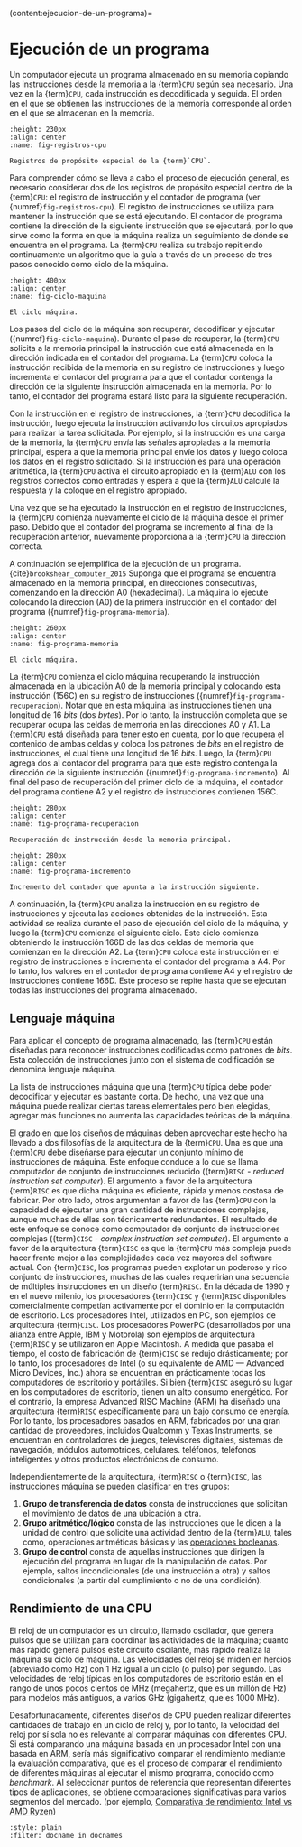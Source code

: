 (content:ejecucion-de-un-programa)=
# Ejecución de un programa

Un computador ejecuta un programa almacenado en su memoria copiando las instrucciones desde la memoria a la {term}`CPU` según sea necesario. Una vez en la {term}`CPU`, cada instrucción es decodificada y seguida. El orden en el que se obtienen las instrucciones de la memoria corresponde al orden en el que se almacenan en la memoria.

```{figure} ../images/registros-especiales.png
:height: 230px
:align: center
:name: fig-registros-cpu

Registros de propósito especial de la {term}`CPU`.
```

Para comprender cómo se lleva a cabo el proceso de ejecución general, es necesario considerar dos de los registros de propósito especial dentro de la {term}`CPU`: el registro de instrucción y el contador de programa (ver {numref}`fig-registros-cpu`). El registro de instrucciones se utiliza para mantener la instrucción que se está ejecutando. El contador de programa contiene la dirección de la siguiente instrucción que se ejecutará, por lo que sirve como la forma en que la máquina realiza un seguimiento de dónde se encuentra en el programa.
La {term}`CPU` realiza su trabajo repitiendo continuamente un algoritmo que la guía a través de un proceso de tres pasos conocido como ciclo de la máquina. 

```{figure} ../images/ciclo_maquina.png
:height: 400px
:align: center
:name: fig-ciclo-maquina

El ciclo máquina.
```

Los pasos del ciclo de la máquina son recuperar, decodificar y ejecutar ({numref}`fig-ciclo-maquina`). Durante el paso de recuperar, la {term}`CPU` solicita a la memoria principal la instrucción que está almacenada en la dirección indicada en el contador del programa. La {term}`CPU` coloca la instrucción recibida de la memoria en su registro de instrucciones y luego incrementa el contador del programa para que el contador contenga la dirección de la siguiente instrucción almacenada en la memoria. Por lo tanto, el contador del programa estará listo para la siguiente recuperación.

Con la instrucción en el registro de instrucciones, la {term}`CPU` decodifica la instrucción, luego ejecuta la instrucción activando los circuitos apropiados para realizar la tarea solicitada. Por ejemplo, si la instrucción es una carga de la memoria, la {term}`CPU`  envía las señales apropiadas a la memoria principal, espera a que la memoria principal envíe los datos y luego coloca los datos en el registro solicitado. Si la instrucción es para una operación aritmética, la {term}`CPU` activa el circuito apropiado en la {term}`ALU` con los registros correctos como entradas y espera a que la {term}`ALU` calcule la respuesta y la coloque en el registro apropiado.

Una vez que se ha ejecutado la instrucción en el registro de instrucciones, la {term}`CPU` comienza nuevamente el ciclo de la máquina desde el primer paso. Debido que el contador del programa se incrementó al final de la recuperación anterior, nuevamente proporciona a la {term}`CPU` la dirección correcta.

A continuación se ejemplifica de la ejecución de un programa. {cite}`brookshear_computer_2015` Suponga que el programa se encuentra almacenado en la memoria principal, en direcciones consecutivas, comenzando en la dirección A0 (hexadecimal). La máquina lo ejecute colocando la dirección (A0) de la primera instrucción en el contador del programa ({numref}`fig-programa-memoria`).

```{figure} ../images/programa-en-memoria.png
:height: 260px
:align: center
:name: fig-programa-memoria

El ciclo máquina.
```

La {term}`CPU` comienza el ciclo máquina recuperando la instrucción almacenada en la ubicación A0 de la memoria principal y colocando esta instrucción (156C) en su registro de instrucciones ({numref}`fig-programa-recuperacion`). Notar que en esta máquina las instrucciones tienen una longitud de 16 _bits_ (dos _bytes_). Por lo tanto, la instrucción completa que se recuperar ocupa las celdas de memoria en las direcciones A0 y A1. La {term}`CPU` está diseñada para tener esto en cuenta, por lo que recupera el contenido de ambas celdas y coloca los patrones de _bits_ en el registro de instrucciones, el cual tiene una longitud de 16 _bits_. Luego, la {term}`CPU` agrega dos al contador del programa para que este registro contenga la dirección de la siguiente instrucción ({numref}`fig-programa-incremento`). Al final del paso de recuperación del primer ciclo de la máquina, el contador del programa contiene A2 y el registro de instrucciones contienen 156C.

```{figure} ../images/programa-recuperacion.png
:height: 280px
:align: center
:name: fig-programa-recuperacion

Recuperación de instrucción desde la memoria principal.
```

```{figure} ../images/programa-incremento.png
:height: 280px
:align: center
:name: fig-programa-incremento

Incremento del contador que apunta a la instrucción siguiente.
```

A continuación, la {term}`CPU` analiza la instrucción en su registro de instrucciones y ejecuta las acciones obtenidas de la instrucción. Esta actividad se realiza durante el paso de ejecución del ciclo de la máquina, y luego la {term}`CPU` comienza el siguiente ciclo. Este ciclo comienza obteniendo la instrucción 166D de las dos celdas de memoria que comienzan en la dirección A2. La {term}`CPU` coloca esta instrucción en el registro de instrucciones e incrementa el contador del programa a A4. Por lo tanto, los valores en el contador de programa contiene A4 y el registro de instrucciones contiene 166D. Este proceso se repite hasta que se ejecutan todas las instrucciones del programa almacenado.

## Lenguaje máquina

Para aplicar el concepto de programa almacenado, las {term}`CPU` están diseñadas para reconocer instrucciones codificadas como patrones de _bits_. Esta colección de instrucciones junto con el sistema de codificación se denomina lenguaje máquina.

La lista de instrucciones máquina que una {term}`CPU` típica debe poder decodificar y ejecutar es bastante corta. De hecho, una vez que una máquina puede realizar ciertas tareas elementales pero bien elegidas, agregar más funciones no aumenta las capacidades teóricas de la máquina. 

El grado en que los diseños de máquinas deben aprovechar este hecho ha llevado a dos filosofías de la arquitectura de la {term}`CPU`. Una es que una {term}`CPU` debe diseñarse para ejecutar un conjunto mínimo de instrucciones de máquina. Este enfoque conduce a lo que se llama computador de conjunto de instrucciones reducido ({term}`RISC` - _reduced instruction set computer_). El argumento a favor de la arquitectura {term}`RISC` es que dicha máquina es eficiente, rápida y menos costosa de fabricar. Por otro lado, otros argumentan a favor de las {term}`CPU` con la capacidad de ejecutar una gran cantidad de instrucciones complejas, aunque muchas de ellas son técnicamente redundantes. El resultado de este enfoque se conoce como computador de conjunto de instrucciones complejas ({term}`CISC` - _complex instruction set computer_). El argumento a favor de la arquitectura {term}`CISC` es que la {term}`CPU` más compleja puede hacer frente mejor a las complejidades cada vez mayores del software actual. Con {term}`CISC`, los programas pueden explotar un poderoso y rico conjunto de instrucciones, muchas de las cuales requerirían una secuencia de múltiples instrucciones en un diseño {term}`RISC`. En la década de 1990 y en el nuevo milenio, los procesadores {term}`CISC` y {term}`RISC` disponibles comercialmente competían activamente por el dominio en la computación de escritorio. Los procesadores Intel, utilizados en PC, son ejemplos de arquitectura {term}`CISC`. Los procesadores PowerPC (desarrollados por una alianza entre Apple, IBM y Motorola) son ejemplos de arquitectura {term}`RISC` y se utilizaron en Apple Macintosh. A medida que pasaba el tiempo, el costo de fabricación de {term}`CISC` se redujo drásticamente; por lo tanto, los procesadores de Intel (o su equivalente de AMD — Advanced Micro Devices, Inc.) ahora se encuentran en prácticamente todas los computadores de escritorio y portátiles.
Si bien {term}`CISC` aseguró su lugar en los computadores de escritorio, tienen un alto consumo energético. Por el contrario, la empresa Advanced RISC Machine (ARM) ha diseñado una arquitectura {term}`RISC` específicamente para un bajo consumo de energía. Por lo tanto, los procesadores basados ​​en ARM, fabricados por una gran cantidad de proveedores, incluidos Qualcomm y Texas Instruments, se encuentran en controladores de juegos, televisores digitales, sistemas de navegación, módulos automotrices, celulares. teléfonos, teléfonos inteligentes y otros productos electrónicos de consumo. 

Independientemente de la arquitectura, {term}`RISC` o {term}`CISC`, las instrucciones máquina se pueden clasificar en tres grupos:

1. __Grupo de transferencia de datos__ consta de instrucciones que solicitan el movimiento de datos de una ubicación a otra.
1. __Grupo aritmético/lógico__ consta de las instrucciones que le dicen a la unidad de control que solicite una actividad dentro de la {term}`ALU`, tales como, operaciones aritméticas básicas y las [operaciones booleanas](content:operaciones-booleanas).
1. __Grupo de control__ consta de aquellas instrucciones que dirigen la ejecución del programa en lugar de la manipulación de datos. Por ejemplo, saltos incondicionales (de una instrucción a otra) y saltos condicionales (a partir del cumplimiento o no de una condición).

## Rendimiento de una CPU

El reloj de un computador es un circuito, llamado oscilador, que genera pulsos que se utilizan para coordinar las actividades de la máquina; cuanto más rápido genera pulsos este circuito oscilante, más rápido realiza la máquina su ciclo de máquina. Las velocidades del reloj se miden en hercios (abreviado como Hz) con 1 Hz igual a un ciclo (o pulso) por segundo. Las velocidades de reloj típicas en los computadores de escritorio están en el rango de unos pocos cientos de MHz (megahertz, que es un millón de Hz) para modelos más antiguos, a varios GHz (gigahertz, que es 1000 MHz).

Desafortunadamente, diferentes diseños de CPU pueden realizar diferentes cantidades de trabajo en un ciclo de reloj y, por lo tanto, la velocidad del reloj por sí sola no es relevante al comparar máquinas con diferentes CPU. Si está comparando una máquina basada en un procesador Intel con una basada en ARM, sería más significativo comparar el rendimiento mediante la evaluación comparativa, que es el proceso de comparar el rendimiento de diferentes máquinas al ejecutar el mismo programa, conocido como _benchmark_. Al seleccionar puntos de referencia que representan diferentes tipos de aplicaciones, se obtiene comparaciones significativas para varios segmentos del mercado. (por ejemplo, [Comparativa de rendimiento: Intel vs AMD Ryzen](https://www.profesionalreview.com/2020/04/05/procesadores-intel-vs-amd-ryzen/))

```{bibliography} ../refs.bib
:style: plain
:filter: docname in docnames
```